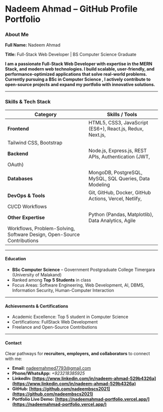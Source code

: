 # **Nadeem Ahmad – GitHub Profile Portfolio**

### **About Me**

**Full Name:** Nadeem Ahmad

**Title:** Full-Stack Web Developer | BS Computer Science Graduate

**I am a passionate Full-Stack Web Developer with expertise in the **MERN Stack,** and modern web technologies. I build scalable, user-friendly, and performance-optimized applications that solve real-world problems. Currently pursuing a  **BSc in Computer Science** , I actively contribute to open-source projects and expand my portfolio with innovative solutions.**

---

### **Skills & Tech Stack**

| **Category**                                                     | **Skills / Tools**                                  |
| ---------------------------------------------------------------------- | --------------------------------------------------------- |
| **Frontend**                                                     | HTML5, CSS3, JavaScript (ES6+), React.js, Redux, Next.js, |
| Tailwind CSS, Bootstrap                                                |                                                           |
| **Backend**                                                      | Node.js, Express.js, REST APIs, Authentication (JWT,      |
| OAuth)                                                                 |                                                           |
| **Databases**                                                    | MongoDB, PostgreSQL, MySQL, SQL Queries, Data Modeling    |
| **DevOps & Tools**                                               | Git, GitHub, Docker, GitHub Actions, Vercel, Netlify,     |
| CI/CD Workflows                                                        |                                                           |
| **Other Expertise**                                              | Python (Pandas, Matplotlib), Data Analytics, Agile        |
| Workflows, Problem-Solving, Software Design, Open-Source Contributions |                                                           |

---

#### **Education**

* **BSc Computer Science** – Government Postgraduate College Timergara (University of Malakand)
* Ranked among **Top** **5 Students** in class
* Focus Areas: Software Engineering, Web Development, AI, DBMS, Information Security, Human-Computer Interaction

---

#### **Achievements & Certifications**

* Academic Excellence: Top 5 student in Computer Science
* Certifications: FullStack Web Development
* Freelance and Open-Source Contributions

---

#### **Contact**

Clear pathways for **recruiters, employers, and collaborators** to connect with me:

* **Email:** [nadeemahmed7793@gmail.com](mailto:nadeemahmed7793@gmail.com)
* **Phone/WhatsApp:** *+923218385925*
* **LinkedIn: [https://www.linkedin.com/in/nadeem-ahmad-529b4326a](https://www.linkedin.com/in/nadeem-ahmad-529b4326a)**
* **GitHub: [https://github.com/nadeembscs2021](https://github.com/nadeembscs2021)**
* **Portfolio Live Demo:** **[https://nadeemahmad-portfolio.vercel.app/](https://nadeemahmad-portfolio.vercel.app/)**
